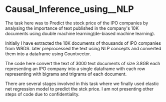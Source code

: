 # Causal_Inference_using__NLP

The task here was to Predict the stock price of the IPO companies by analysing the importance of text published in the company's 10K documents using double machine learning(de-biased machine learning). 

Initially I have extracted the 10K documents of thousands of IPO companies from WRDS. 
later preprocessed the text using NLP concepts and converted them into a dataframe using Countvector.

The code here convert the text of 3000 text documents of size 3.8GB each representing an IPO company into a single dataframe with each row representing with bigrams and trigrams of each document.

There are several stages involved in this task where we finally used elastic net regression model to predict the stck price. I am not presenting other steps of code due to confidentiality.

